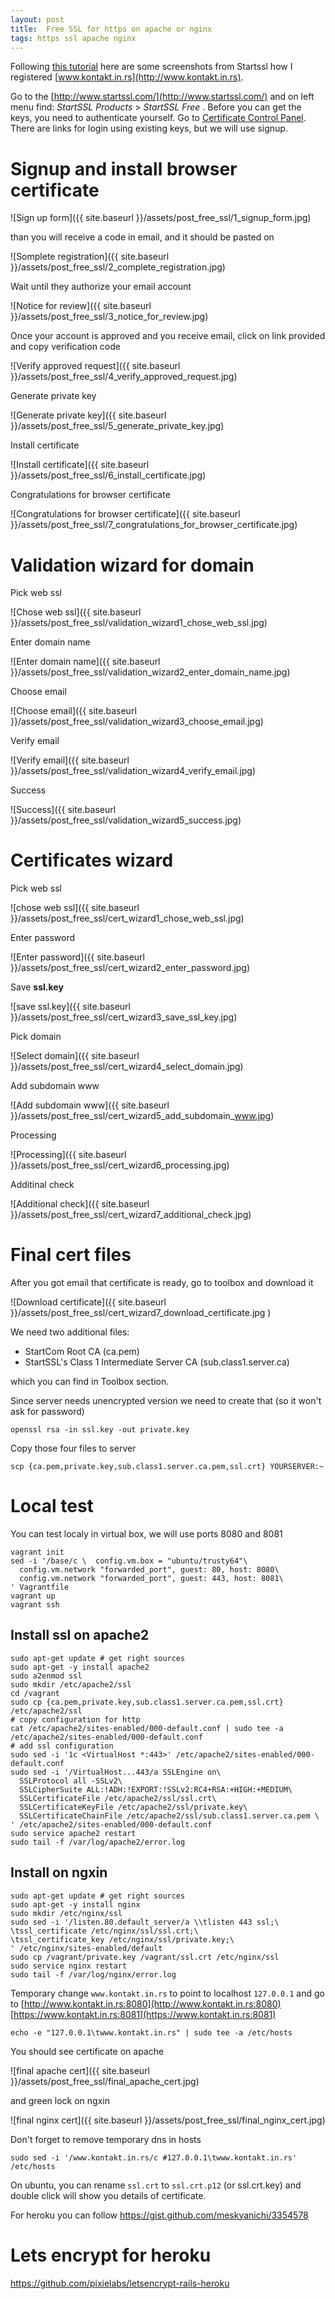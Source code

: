 ```yaml
---
layout: post
title:  Free SSL for https on apache or nginx
tags: https ssl apache nginx
---
```


Following [this tutorial](https://www.digitalocean.com/community/tutorials/how-to-set-up-apache-with-a-free-signed-ssl-certificate-on-a-vps) here are some screenshots from Startssl how I registered [www.kontakt.in.rs](http://www.kontakt.in.rs).

Go to the [http://www.startssl.com/](http://www.startssl.com/) and on left menu find: *StartSSL Products* > *StartSSL Free* . Before you can get the keys, you need to authenticate yourself. Go to [Certificate Control Panel](https://www.startssl.com/?app=12). There are links for login using existing keys, but we will use signup.

# Signup and install browser certificate 

![Sign up form]({{ site.baseurl }}/assets/post_free_ssl/1_signup_form.jpg)

than you will receive a code in email, and it should be pasted on

![Somplete registration]({{ site.baseurl }}/assets/post_free_ssl/2_complete_registration.jpg)

Wait until they authorize your email account

![Notice for review]({{ site.baseurl }}/assets/post_free_ssl/3_notice_for_review.jpg)

Once your account is approved and you receive email, click on link provided and copy verification code

![Verify approved request]({{ site.baseurl }}/assets/post_free_ssl/4_verify_approved_request.jpg)
 
Generate private key
 
![Generate private key]({{ site.baseurl }}/assets/post_free_ssl/5_generate_private_key.jpg)
 
Install certificate
 
![Install certificate]({{ site.baseurl }}/assets/post_free_ssl/6_install_certificate.jpg)
 
Congratulations for browser certificate
 
![Congratulations for browser certificate]({{ site.baseurl }}/assets/post_free_ssl/7_congratulations_for_browser_certificate.jpg)


# Validation wizard for domain

Pick web ssl

![Chose web ssl]({{ site.baseurl }}/assets/post_free_ssl/validation_wizard1_chose_web_ssl.jpg)

Enter domain name

![Enter domain name]({{ site.baseurl }}/assets/post_free_ssl/validation_wizard2_enter_domain_name.jpg)

Choose email

![Choose email]({{ site.baseurl }}/assets/post_free_ssl/validation_wizard3_choose_email.jpg)

Verify email

![Verify email]({{ site.baseurl }}/assets/post_free_ssl/validation_wizard4_verify_email.jpg)

Success

![Success]({{ site.baseurl }}/assets/post_free_ssl/validation_wizard5_success.jpg)

# Certificates wizard

Pick web ssl

![chose web ssl]({{ site.baseurl }}/assets/post_free_ssl/cert_wizard1_chose_web_ssl.jpg)

Enter password

![Enter password]({{ site.baseurl }}/assets/post_free_ssl/cert_wizard2_enter_password.jpg)

Save **ssl.key**

![save ssl.key]({{ site.baseurl }}/assets/post_free_ssl/cert_wizard3_save_ssl_key.jpg)

Pick domain

![Select domain]({{ site.baseurl }}/assets/post_free_ssl/cert_wizard4_select_domain.jpg)

Add subdomain www

![Add subdomain www]({{ site.baseurl }}/assets/post_free_ssl/cert_wizard5_add_subdomain_www.jpg)

Processing

![Processing]({{ site.baseurl }}/assets/post_free_ssl/cert_wizard6_processing.jpg)

Additinal check

![Additional check]({{ site.baseurl }}/assets/post_free_ssl/cert_wizard7_additional_check.jpg)


# Final cert files

After you got email that certificate is ready, go to toolbox and download it

![Download certificate]({{ site.baseurl }}/assets/post_free_ssl/cert_wizard7_download_certificate.jpg )

We need two additional files:

* StartCom Root CA (ca.pem)
* StartSSL's Class 1 Intermediate Server CA (sub.class1.server.ca)

which you can find in Toolbox section.

Since server needs unencrypted version we need to create that (so it won't ask for password)

~~~
openssl rsa -in ssl.key -out private.key 
~~~

Copy those four files to server

~~~
scp {ca.pem,private.key,sub.class1.server.ca.pem,ssl.crt} YOURSERVER:~ 
~~~

# Local test

You can test localy in virtual box, we will use ports 8080 and 8081

~~~
vagrant init
sed -i '/base/c \  config.vm.box = "ubuntu/trusty64"\
  config.vm.network "forwarded_port", guest: 80, host: 8080\
  config.vm.network "forwarded_port", guest: 443, host: 8081\
' Vagrantfile
vagrant up
vagrant ssh
~~~

## Install ssl on apache2

~~~
sudo apt-get update # get right sources
sudo apt-get -y install apache2
sudo a2enmod ssl
sudo mkdir /etc/apache2/ssl
cd /vagrant
sudo cp {ca.pem,private.key,sub.class1.server.ca.pem,ssl.crt} /etc/apache2/ssl
# copy configuration for http
cat /etc/apache2/sites-enabled/000-default.conf | sudo tee -a /etc/apache2/sites-enabled/000-default.conf
# add ssl configuration
sudo sed -i '1c <VirtualHost *:443>' /etc/apache2/sites-enabled/000-default.conf
sudo sed -i '/VirtualHost...443/a SSLEngine on\
  SSLProtocol all -SSLv2\
  SSLCipherSuite ALL:!ADH:!EXPORT:!SSLv2:RC4+RSA:+HIGH:+MEDIUM\
  SSLCertificateFile /etc/apache2/ssl/ssl.crt\
  SSLCertificateKeyFile /etc/apache2/ssl/private.key\
  SSLCertificateChainFile /etc/apache2/ssl/sub.class1.server.ca.pem \
' /etc/apache2/sites-enabled/000-default.conf
sudo service apache2 restart
sudo tail -f /var/log/apache2/error.log
~~~

## Install on ngxin

~~~
sudo apt-get update # get right sources
sudo apt-get -y install nginx
sudo mkdir /etc/nginx/ssl
sudo sed -i '/listen.80.default_server/a \\tlisten 443 ssl;\
\tssl_certificate /etc/nginx/ssl/ssl.crt;\
\tssl_certificate_key /etc/nginx/ssl/private.key;\
' /etc/nginx/sites-enabled/default
sudo cp /vagrant/private.key /vagrant/ssl.crt /etc/nginx/ssl
sudo service nginx restart
sudo tail -f /var/log/nginx/error.log
~~~

Temporary change `www.kontakt.in.rs` to point to localhost `127.0.0.1` and go to
[http://www.kontakt.in.rs:8080](http://www.kontakt.in.rs:8080) 
[https://www.kontakt.in.rs:8081](https://www.kontakt.in.rs:8081)

~~~
echo -e "127.0.0.1\twww.kontakt.in.rs" | sudo tee -a /etc/hosts
~~~


You should see certificate on apache


![final apache cert]({{ site.baseurl }}/assets/post_free_ssl/final_apache_cert.jpg)


and green lock on ngxin

![final nginx cert]({{ site.baseurl }}/assets/post_free_ssl/final_nginx_cert.jpg)



Don't forget to remove temporary dns in hosts

~~~
sudo sed -i '/www.kontakt.in.rs/c #127.0.0.1\twww.kontakt.in.rs' /etc/hosts
~~~

On ubuntu, you can rename `ssl.crt` to `ssl.crt.p12` (or ssl.crt.key) and double click will show you
details of certificate.

For heroku you can follow <https://gist.github.com/meskyanichi/3354578>

# Lets encrypt for heroku

https://github.com/pixielabs/letsencrypt-rails-heroku
